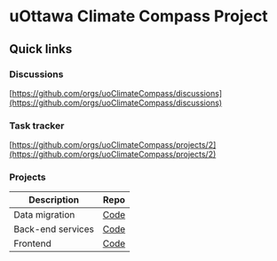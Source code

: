 # uOttawa Climate Compass Project

## Quick links
### Discussions
[https://github.com/orgs/uoClimateCompass/discussions](https://github.com/orgs/uoClimateCompass/discussions)

### Task tracker
[https://github.com/orgs/uoClimateCompass/projects/2](https://github.com/orgs/uoClimateCompass/projects/2)

### Projects
| Description | Repo | 
| -------- | ------- | 
| Data migration | [Code](https://github.com/uoClimateCompass/Data-Migration) | 
| Back-end services | [Code](https://github.com/uoClimateCompass/Backend-Services) | 
| Frontend | [Code](https://github.com/uoClimateCompass/Frontend)| 
